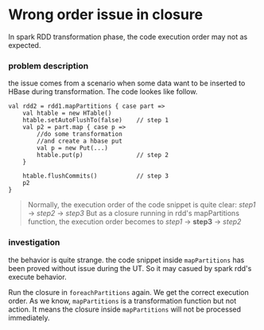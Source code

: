 # Wrong order issue in closure

In spark RDD transformation phase, the code execution order may not as expected.

### problem description

the issue comes from a scenario when some data want to be inserted to HBase during transformation. The code lookes 
like follow.

```
val rdd2 = rdd1.mapPartitions { case part =>
    val htable = new HTable()
    htable.setAutoFlushTo(false)    // step 1
    val p2 = part.map { case p =>
        //do some transformation 
        //and create a hbase put
        val p = new Put(...)
        htable.put(p)               // step 2
    }

    htable.flushCommits()           // step 3
    p2
}
```

> Normally, the execution order of the code snippet is quite clear: *step1* -> *step2* -> *step3*
> But as a closure running in rdd's mapPartitions function, the execution order becomes to *step1* -> **step3** -> *step2*

### investigation

the behavior is quite strange. the code snippet inside `mapPartitions` has been proved without issue during the UT. So 
it may casued by spark rdd's execute behavior.

Run the closure in `foreachPartitions` again. We get the correct execution order. As we know, `mapPartitions` is a 
transformation function but not action. It means the closure inside `mapPartitions` will not be processed immediately. 
